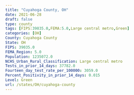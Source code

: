 ```yaml
---
title: "Cuyahoga County, OH"
date: 2021-06-28
draft: false
type: county
tags: [FIPS:39035.0,FEMA:5.0,Large central metro,Green]
categories: [OH]
County: Cuyahoga County
State: OH
FIPS: 39035.0
FEMA_Region: 5.0
Population: 1235072.0
NCHS_Urban_Rural_Classification: Large central metro
Tests_in_prior_14_days: 37782.0
Fourteen_day_test_rate_per_100000: 3059.0
Percent_Positivity_in_prior_14_days: 0.015
Level: Green
url: /states/OH/cuyahoga-county
---
```



